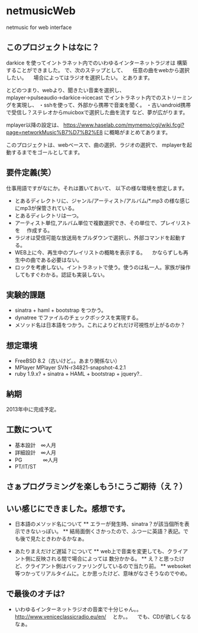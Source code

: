 netmusicWeb
===========

netmusic for web interface


このプロジェクトはなに？
-----------------------
darkice を使ってイントラネット内でのいわゆるインターネットラジオは
構築することができました。
で、次のステップとして、
　任意の曲をwebから選択したい。
　場合によってはラジオを選択したい。
とあります。

とどのつまり、webより、聞きたい音楽を選択し、
mplayer→pulseaudio→darkice→icecast
でイントラネット内でのストリーミングを実現し、
・sshを使って、外部から携帯で音楽を聞く。
・古いandroid携帯で受信し？ステレオからmuicboxで選択した曲を流す
など、夢が広がります。

mplayer以降の設定は、
https://www.haselab.com/mymemo/cgi/wiki.fcgi?page=networkMusic%B7%D7%B2%E8
に概略がまとめてあります。

このプロジェクトは、webベースで、曲の選択、ラジオの選択で、
mplayerを起動するまでをゴールとしてます。


要件定義(笑）
-------------
仕事用語ですがなにか。それは置いておいて、
以下の様な環境を想定します。

* とあるディレクトリに、ジャンル/アーティスト/アルバム/*.mp3 
  の様な感じにmp3が保管されている。
* とあるディレクトリは一つ。
* アーティスト単位,アルバム単位で複数選択でき、その単位で、プレイリストを
　作成する。
* ラジオは受信可能な放送局をプルダウンで選択し、外部コマンドを起動する。
* WEB上に今、再生中のプレイリストの概略を表示する。
　かならずしも再生中の曲である必要はない。
* ロックを考慮しない。イントラネットで使う。使うのは私一人。家族が操作してもすぐわかる。認証も実装しない。


実験的課題
----------
* sinatra + haml + bootstrap をつかう。
* dynatree でファイルのチェックボックスを実現する。
* メソッド名は日本語をつかう。これによりどれだけ可視性が上がるのか？


想定環境
-------

* FreeBSD 8.2（古いけど。。あまり関係ない）
* MPlayer  MPlayer SVN-r34821-snapshot-4.2.1
* ruby 1.9.x? + sinatra + HAML + bootstrap + jquery?..


納期
------
2013年中に完成予定。

工数について
-------
* 基本設計　∞人月
* 詳細設計　∞人月
* PG　　　　∞人月
* PT/IT/ST




さぁプログラミングを楽しもう!こうご期待（え？）
--------------------------------------------


いい感じにできました。感想です。
----

* 日本語のメソッド名について
** エラーが発生時、sinatra？が該当個所を表示できないっぽい。
** 結局面倒くさかったので、ふつーに英語？表記。でも後で見たときわかるかなぁ。

* あたりまえだけど遅延？について
** web上で音楽を変更しても、クライアント側に反映される間で場合によっては
  数分かかる。
** え？と思ったけど、クライアント側はバッファリングしているので当たり前。
** websoket等つかってリアルタイムに。とか思ったけど、意味がなさそうなのでやめ。



で最後のオチは?
----
* いわゆるインターネットラジオの音楽で十分じゃん。。
  http://www.veniceclassicradio.eu/en/
　とか。。
　でも、CDが欲しくなるなぁ。


